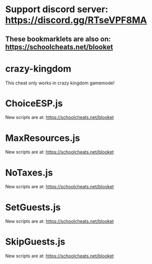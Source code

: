 # **Support discord server: https://discord.gg/RTseVPF8MA**

## **These bookmarklets are also on: https://schoolcheats.net/blooket**

# crazy-kingdom

This cheat only works in crazy kingdom gamemode!

# ChoiceESP.js

New scripts are at:
https://schoolcheats.net/blooket

# MaxResources.js

New scripts are at:
https://schoolcheats.net/blooket

# NoTaxes.js

New scripts are at:
https://schoolcheats.net/blooket

# SetGuests.js

New scripts are at:
https://schoolcheats.net/blooket

# SkipGuests.js

New scripts are at:
https://schoolcheats.net/blooket
